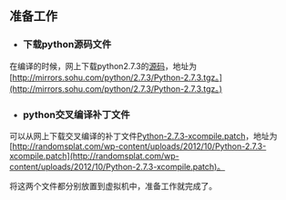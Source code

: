 ## 准备工作

* ### 下载python源码文件

在编译的时候，网上下载python2.7.3的[源码](http://mirrors.sohu.com/python/2.7.3/Python-2.7.3.tgz)，地址为[http://mirrors.sohu.com/python/2.7.3/Python-2.7.3.tgz。](http://mirrors.sohu.com/python/2.7.3/Python-2.7.3.tgz。)

* ### python交叉编译补丁文件

可以从网上下载交叉编译的补丁文件[Python-2.7.3-xcompile.patch](http://randomsplat.com/wp-content/uploads/2012/10/Python-2.7.3-xcompile.patch)，地址为[http://randomsplat.com/wp-content/uploads/2012/10/Python-2.7.3-xcompile.patch](http://randomsplat.com/wp-content/uploads/2012/10/Python-2.7.3-xcompile.patch)。

将这两个文件都分别放置到虚拟机中，准备工作就完成了。



